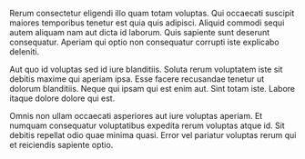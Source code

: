 Rerum consectetur eligendi illo quam totam voluptas. Qui occaecati suscipit maiores temporibus tenetur est quia quis adipisci. Aliquid commodi sequi autem aliquam nam aut dicta id laborum. Quis sapiente sunt deserunt consequatur. Aperiam qui optio non consequatur corrupti iste explicabo deleniti.
 Aut quo id voluptas sed id iure blanditiis. Soluta rerum voluptatem iste sit debitis maxime qui aperiam ipsa. Esse facere recusandae tenetur ut dolorum blanditiis. Neque qui ipsam qui est enim aut. Sint totam iste. Labore itaque dolore dolore qui est.
 Omnis non ullam occaecati asperiores aut iure voluptas aperiam. Et numquam consequatur voluptatibus expedita rerum voluptas atque id. Sit debitis repellat odio quae minima quasi. Error vel pariatur voluptas rerum qui et reiciendis sapiente optio.
